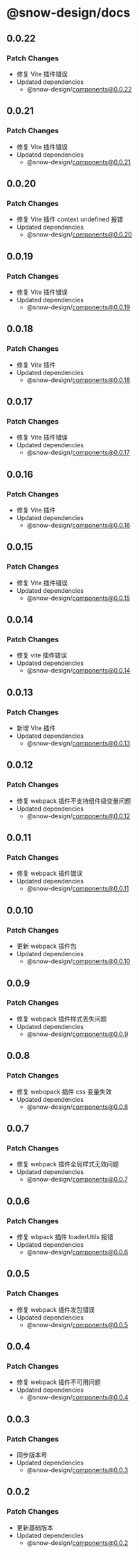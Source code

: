 # @snow-design/docs

## 0.0.22

### Patch Changes

- 修复 Vite 插件错误
- Updated dependencies
  - @snow-design/components@0.0.22

## 0.0.21

### Patch Changes

- 修复 Vite 插件错误
- Updated dependencies
  - @snow-design/components@0.0.21

## 0.0.20

### Patch Changes

- 修复 Vite 插件 context undefined 报错
- Updated dependencies
  - @snow-design/components@0.0.20

## 0.0.19

### Patch Changes

- 修复 Vite 插件错误
- Updated dependencies
  - @snow-design/components@0.0.19

## 0.0.18

### Patch Changes

- 修复 Vite 插件
- Updated dependencies
  - @snow-design/components@0.0.18

## 0.0.17

### Patch Changes

- 修复 Vite 插件错误
- Updated dependencies
  - @snow-design/components@0.0.17

## 0.0.16

### Patch Changes

- 修复 Vite 插件
- Updated dependencies
  - @snow-design/components@0.0.16

## 0.0.15

### Patch Changes

- 修复 Vite 插件错误
- Updated dependencies
  - @snow-design/components@0.0.15

## 0.0.14

### Patch Changes

- 修复 vite 插件错误
- Updated dependencies
  - @snow-design/components@0.0.14

## 0.0.13

### Patch Changes

- 新增 Vite 插件
- Updated dependencies
  - @snow-design/components@0.0.13

## 0.0.12

### Patch Changes

- 修复 webpack 插件不支持组件级变量问题
- Updated dependencies
  - @snow-design/components@0.0.12

## 0.0.11

### Patch Changes

- 修复 webpack 插件错误
- Updated dependencies
  - @snow-design/components@0.0.11

## 0.0.10

### Patch Changes

- 更新 webpack 插件包
- Updated dependencies
  - @snow-design/components@0.0.10

## 0.0.9

### Patch Changes

- 修复 webpack 插件样式丢失问题
- Updated dependencies
  - @snow-design/components@0.0.9

## 0.0.8

### Patch Changes

- 修复 webopack 插件 css 变量失效
- Updated dependencies
  - @snow-design/components@0.0.8

## 0.0.7

### Patch Changes

- 修复 webpack 插件全局样式无效问题
- Updated dependencies
  - @snow-design/components@0.0.7

## 0.0.6

### Patch Changes

- 修复 wbpack 插件 loaderUtils 报错
- Updated dependencies
  - @snow-design/components@0.0.6

## 0.0.5

### Patch Changes

- 修复 webpack 插件发包错误
- Updated dependencies
  - @snow-design/components@0.0.5

## 0.0.4

### Patch Changes

- 修复 webpack 插件不可用问题
- Updated dependencies
  - @snow-design/components@0.0.4

## 0.0.3

### Patch Changes

- 同步版本号
- Updated dependencies
  - @snow-design/components@0.0.3

## 0.0.2

### Patch Changes

- 更新基础版本
- Updated dependencies
  - @snow-design/components@0.0.2
